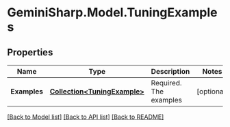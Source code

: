 # GeminiSharp.Model.TuningExamples

## Properties

Name | Type | Description | Notes
------------ | ------------- | ------------- | -------------
**Examples** | [**Collection&lt;TuningExample&gt;**](TuningExample.md) | Required. The examples | [optional] 

[[Back to Model list]](../README.md#documentation-for-models) [[Back to API list]](../README.md#documentation-for-api-endpoints) [[Back to README]](../README.md)

